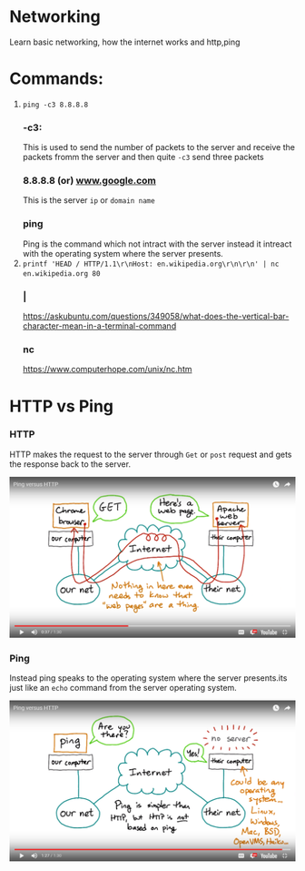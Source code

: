 # Networking
Learn basic networking, how the internet works and http,ping

# Commands:
 1. `ping -c3 8.8.8.8`
    ### -c3:
    This is used to send the number of packets to the server and receive the packets fromm the server and then quite `-c3` send three         packets
    ### 8.8.8.8 (or) www.google.com ###
    This is the server `ip` or `domain name`
    ### ping ###
    Ping is the command which not intract with the server instead it intreact with the operating system where the server presents.
  2. `printf 'HEAD / HTTP/1.1\r\nHost: en.wikipedia.org\r\n\r\n' | nc en.wikipedia.org 80`
     ### |
     https://askubuntu.com/questions/349058/what-does-the-vertical-bar-character-mean-in-a-terminal-command
     ### nc
     https://www.computerhope.com/unix/nc.htm
    
# HTTP vs Ping
  ### HTTP ###
  HTTP makes the request to the server through `Get` or `post` request and gets the response back to the server.
  
  ![HTTP](images/http.png)
  
  ### Ping
  Instead ping speaks to the operating system where the server presents.its just like an `echo` command from the server operating system.
  
  ![ping](images/ping.png)
